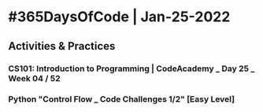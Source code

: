 # #365DaysOfCode | Jan-25-2022
## Activities & Practices
### CS101: Introduction to Programming | CodeAcademy _ Day 25 _ Week 04 / 52

### Python "Control Flow _ Code Challenges 1/2" [Easy Level]

